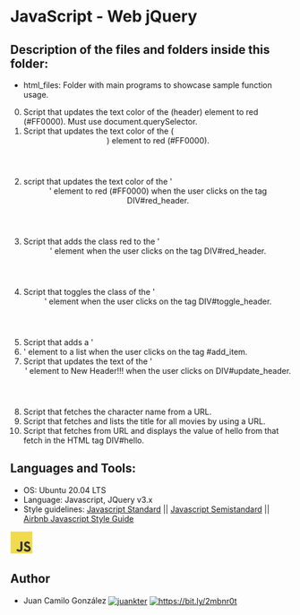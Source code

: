 # JavaScript - Web jQuery

## Description of the files and folders inside this folder:

- html_files: Folder with main programs to showcase sample function usage.

0. Script that updates the text color of the (header) element to red (#FF0000). Must use document.querySelector.
1. Script that updates the text color of the (<header>) element to red (#FF0000).
2. script that updates the text color of the '<header>' element to red (#FF0000) when the user clicks on the tag DIV#red_header.
3. Script that adds the class red to the '<header>' element when the user clicks on the tag DIV#red_header.
4. Script that toggles the class of the '<header>' element when the user clicks on the tag DIV#toggle_header.
5. Script that adds a '<li>' element to a list when the user clicks on the tag #add_item.
6. Script that updates the text of the '<header>' element to New Header!!! when the user clicks on DIV#update_header. 
7. Script that fetches the character name from a URL.
8. Script that fetches and lists the title for all movies by using a URL.
9. Script that fetches from URL and displays the value of hello from that fetch in the HTML tag DIV#hello.


## Languages and Tools:

- OS: Ubuntu 20.04 LTS
- Language: Javascript, JQuery v3.x
- Style guidelines: [Javascript Standard](https://standardjs.com/rules.html) || [Javascript Semistandard](https://github.com/Flet/semistandard) || [Airbnb Javascript Style Guide](https://github.com/airbnb/javascript)

<p align="left"> <a href="https://developer.mozilla.org/en-US/docs/Web/JavaScript" target="_blank" rel="noreferrer"> <img src="https://raw.githubusercontent.com/devicons/devicon/master/icons/javascript/javascript-original.svg" alt="javascript" width="40" height="40"/> </a> </p>


## Author

- Juan Camilo González <a href="https://twitter.com/juankter" target="blank"><img align="center" src="https://raw.githubusercontent.com/rahuldkjain/github-profile-readme-generator/master/src/images/icons/Social/twitter.svg" alt="juankter" height="30" width="40" /></a>
<a href="https://bit.ly/2MBNR0t" target="blank"><img align="center" src="https://raw.githubusercontent.com/rahuldkjain/github-profile-readme-generator/master/src/images/icons/Social/linked-in-alt.svg" alt="https://bit.ly/2mbnr0t" height="30" width="40" /></a>

